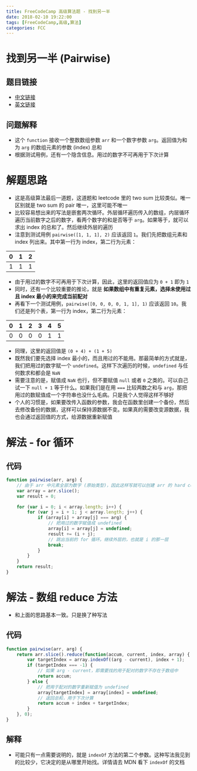 ```yaml
---
title: FreeCodeCamp 高级算法题 - 找到另一半
date: 2018-02-10 19:22:00
tags: [FreeCodeCamp,高级,算法]
categories: FCC
---
```


# 找到另一半 (Pairwise)

## 题目链接
- [中文链接](https://freecodecamp.cn/challenges/pairwise)
- [英文链接](https://freecodecamp.com/challenges/pairwise)

## 问题解释
- 这个 `function` 接收一个整数数组参数 `arr` 和一个数字参数 `arg`。返回值为和为 `arg` 的数组元素的参数 (index) 总和
- 根据测试用例，还有一个隐含信息。用过的数字不可再用于下次计算

<!--more-->

# 解题思路
- 这是高级算法最后一道题，这道题和 leetcode 里的 two sum 比较类似。唯一区别就是 two sum 的 pair 唯一，这里可能不唯一
- 比较容易想出来的写法是嵌套两次循环。外层循环遍历传入的数组，内层循环遍历当前数字之后的数字，看两个数字的和是否等于 `arg`。如果等于，就可以求出 index 的总和了。然后继续外层的遍历
- 注意到测试用例 `pairwise([1, 1, 1], 2)` 应该返回 `1`。我们先把数组元素和 index 列出来。其中第一行为 index，第二行为元素：

| 0 | 1 | 2 |
| --- | --- | --- |
| 1 | 1 | 1 |

- 由于用过的数字不可再用于下次计算，因此，这里的返回值应为 `0 + 1` 即为 `1`
- 同时，还有一个比较重要的推论，就是 **如果数组中有重复元素，选择未使用过且 index 最小的来完成当前配对**
- 再看下一个测试用例，`pairwise([0, 0, 0, 0, 1, 1], 1)` 应该返回 `10`。我们还是列个表，第一行为 index，第二行为元素：

| 0 | 1 | 2 | 3 | 4 | 5 |
| --- | --- | --- | --- | --- | --- |
| 0 | 0 | 0 | 0 | 1 | 1 |

- 同理，这里的返回值是 `(0 + 4) + (1 + 5)`
- 既然我们要先选择 index 最小的，而且用过的不能用。那最简单的方式就是，我们把用过的数字赋一个 `undefined`。这样下次遍历的时候，`undefined` 与任何数求和都会是 `NaN`
- 需要注意的是，赋值成 `NaN` 也行，但不要赋值 `null` 或者 `0` 之类的。可以自己试一下 `null + 1` 等于什么。如果我们是在用 `===` 比较两数之和与 `arg`，那把用过的数赋值成一个字符串也没什么毛病。只是我个人觉得这样不够好
- 个人的习惯是，如果要改传入函数的参数，我会在函数里创建一个备份，然后去修改备份的数据，这样可以保持源数据不变。如果真的需要改变源数据，我也会通过返回值的方式，给源数据重新赋值

# 解法 - for 循环
## 代码
```js
function pairwise(arr, arg) {
	// 由于 arr 中元素全部为数字 (原始类型)，因此这样写就可以创建 arr 的 hard copy
	var array = arr.slice();
	var result = 0;

	for (var i = 0; i < array.length; i++) {
		for (var j = i + 1; j < array.length; j++) {
			if (array[i] + array[j] === arg) {
				// 把用过的数字赋值成 undefined
				array[i] = array[j] = undefined;
				result += (i + j);
				// 跳出当前的 for 循环。继续外层的，也就是 i 的那一层
				break;
			}
		}
	}
	return result;
}
```

# 解法 - 数组 reduce 方法
- 和上面的思路基本一致。只是换了种写法

## 代码
```js
function pairwise(arr, arg) {
    return arr.slice().reduce(function(accum, current, index, array) {
        var targetIndex = array.indexOf((arg - current), index + 1);
        if (targetIndex === -1) {
            // 如果 arg - current，即需要找的用于配对的数字不存在于数组中
            return accum;
        } else {
            // 把用于配对的数字重新赋值为 undefined
            array[targetIndex] = array[index] = undefined;
            // 返回总和，用于下次计算
            return accum + index + targetIndex;
        }
    }, 0);
}
```

## 解释
- 可能只有一点需要说明的，就是 `indexOf` 方法的第二个参数。这种写法我见到的比较少，它决定的是从哪里开始找。详情请去 MDN 看下 `indexOf` 的文档